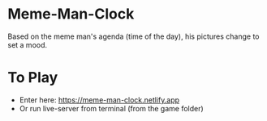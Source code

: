 # Meme-Man-Clock
Based on the meme man's agenda (time of the day), his pictures change to set a mood. 

# To Play
- Enter here: https://meme-man-clock.netlify.app
- Or run live-server from terminal (from the game folder)
